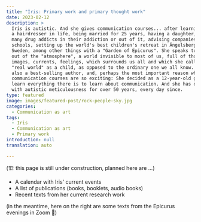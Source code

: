 ```yaml
---
title: "Iris: Primary work and primary thought work"
date: 2023-02-12
description: >
  Iris is autistic. And she gives communication courses... after learning to be
  a hairdresser in life, being married for 25 years, having a daughter, helping
  many drug addicts in their addiction or out of it, advising companies and
  schools, setting up the world's best children's retreat in Ängelsberg in
  Sweden, among other things with a "Garden of Epicurus". She speaks to people
  out of the "atmosphere", a world invisible to most of us, full of thoughts,
  images, currents, feelings, which surrounds us all and which she called the
  "real world" as a child, as opposed to the ordinary one we all know. She is
  also a best-selling author, and, perhaps the most important reason why her
  communication courses are so exciting: She decided as a 12-year-old girl to
  learn everything there is to learn about communication. And she has done it
  with autistic meticulousness for over 50 years, every day since.
type: featured
image: images/featured-post/rock-people-sky.jpg
categories:
  - Communication as art
tags:
  - Iris
  - Communication as art
  - Primary work
introduction: null
translation: auto

---
```


(🏗️ this page is still under construction, planned here are ...)

- A calendar with Iris' current events
- A list of publications (books, booklets, audio books)
- Recent texts from her current research work

(in the meantime, here on the right are some texts from the Epicurus evenings in Zoom 🌳)


